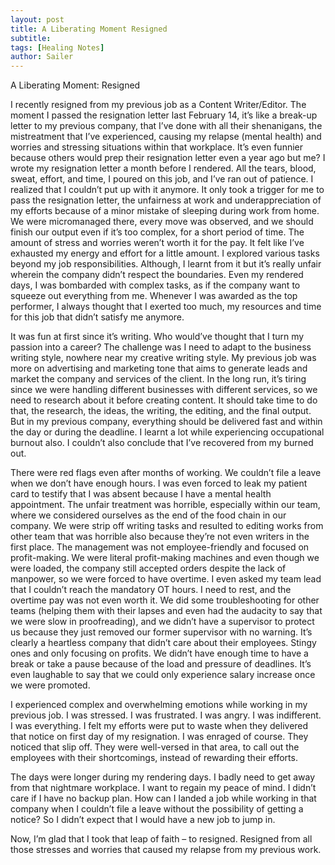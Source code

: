 ```yaml
---
layout: post 
title: A Liberating Moment Resigned
subtitle:
tags: [Healing Notes]
author: Sailer 
---
```

A Liberating Moment: Resigned

I recently resigned from my previous job as a Content Writer/Editor. The moment I passed the resignation letter last February 14, it’s like a break-up letter to my previous company, that I’ve done with all their shenanigans, the mistreatment that I’ve experienced, causing my relapse (mental health) and worries and stressing situations within that workplace. It’s even funnier because others would prep their resignation letter even a year ago but me? I wrote my resignation letter a month before I rendered. All the tears, blood, sweat, effort, and time, I poured on this job, and I’ve ran out of patience. I realized that I couldn’t put up with it anymore. It only took a trigger for me to pass the resignation letter, the unfairness at work and underappreciation of my efforts because of a minor mistake of sleeping during work from home. We were micromanaged there, every move was observed, and we should finish our output even if it’s too complex, for a short period of time. The amount of stress and worries weren’t worth it for the pay. It felt like I’ve exhausted my energy and effort for a little amount. I explored various tasks beyond my job responsibilities. Although, I learnt from it but it’s really unfair wherein the company didn’t respect the boundaries. Even my rendered days, I was bombarded with complex tasks, as if the company want to squeeze out everything from me. Whenever I was awarded as the top performer, I always thought that I exerted too much, my resources and time for this job that didn’t satisfy me anymore.

It was fun at first since it’s writing. Who would’ve thought that I turn my passion into a career? The challenge was I need to adapt to the business writing style, nowhere near my creative writing style. My previous job was more on advertising and marketing tone that aims to generate leads and market the company and services of the client. In the long run, it’s tiring since we were handling different businesses with different services, so we need to research about it before creating content. It should take time to do that, the research, the ideas, the writing, the editing, and the final output. But in my previous company, everything should be delivered fast and within the day or during the deadline. I learnt a lot while experiencing occupational burnout also. I couldn’t also conclude that I’ve recovered from my burned out.

There were red flags even after months of working. We couldn’t file a leave when we don’t have enough hours. I was even forced to leak my patient card to testify that I was absent because I have a mental health appointment. The unfair treatment was horrible, especially within our team, where we considered ourselves as the end of the food chain in our company. We were strip off writing tasks and resulted to editing works from other team that was horrible also because they’re not even writers in the first place. The management was not employee-friendly and focused on profit-making. We were literal profit-making machines and even though we were loaded, the company still accepted orders despite the lack of manpower, so we were forced to have overtime. I even asked my team lead that I couldn’t reach the mandatory OT hours. I need to rest, and the overtime pay was not even worth it. We did some troubleshooting for other teams (helping them with their lapses and even had the audacity to say that we were slow in proofreading), and we didn’t have a supervisor to protect us because they just removed our former supervisor with no warning. It’s clearly a heartless company that didn’t care about their employees. Stingy ones and only focusing on profits. We didn’t have enough time to have a break or take a pause because of the load and pressure of deadlines. It’s even laughable to say that we could only experience salary increase once we were promoted.

I experienced complex and overwhelming emotions while working in my previous job. I was stressed. I was frustrated. I was angry. I was indifferent. I was everything. I felt my efforts were put to waste when they delivered that notice on first day of my resignation. I was enraged of course. They noticed that slip off. They were well-versed in that area, to call out the employees with their shortcomings, instead of rewarding their efforts.

The days were longer during my rendering days. I badly need to get away from that nightmare workplace. I want to regain my peace of mind. I didn’t care if I have no backup plan. How can I landed a job while working in that company when I couldn’t file a leave without the possibility of getting a notice? So I didn’t expect that I would have a new job to jump in.

Now, I’m glad that I took that leap of faith – to resigned. Resigned from all those stresses and worries that caused my relapse from my previous work.
